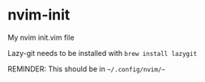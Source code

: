 # nvim-init
My nvim init.vim file 

Lazy-git needs to be installed with `brew install lazygit`

REMINDER: This should be in `~/.config/nvim/~`
